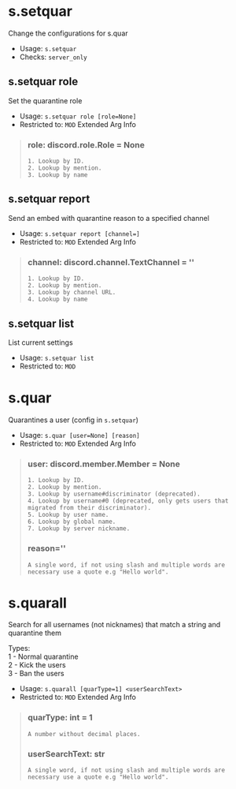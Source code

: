 # s.setquar
Change the configurations for s.quar<br/>
 - Usage: `s.setquar`
 - Checks: `server_only`
## s.setquar role
Set the quarantine role<br/>
 - Usage: `s.setquar role [role=None]`
 - Restricted to: `MOD`
Extended Arg Info
> ### role: discord.role.Role = None
> 
> 
>     1. Lookup by ID.
>     2. Lookup by mention.
>     3. Lookup by name
> 
>     
## s.setquar report
Send an embed with quarantine reason to a specified channel<br/>
 - Usage: `s.setquar report [channel=]`
 - Restricted to: `MOD`
Extended Arg Info
> ### channel: discord.channel.TextChannel = ''
> 
> 
>     1. Lookup by ID.
>     2. Lookup by mention.
>     3. Lookup by channel URL.
>     4. Lookup by name
> 
>     
## s.setquar list
List current settings<br/>
 - Usage: `s.setquar list`
 - Restricted to: `MOD`
# s.quar
Quarantines a user (config in `s.setquar`)<br/>
 - Usage: `s.quar [user=None] [reason]`
 - Restricted to: `MOD`
Extended Arg Info
> ### user: discord.member.Member = None
> 
> 
>     1. Lookup by ID.
>     2. Lookup by mention.
>     3. Lookup by username#discriminator (deprecated).
>     4. Lookup by username#0 (deprecated, only gets users that migrated from their discriminator).
>     5. Lookup by user name.
>     6. Lookup by global name.
>     7. Lookup by server nickname.
> 
>     
> ### reason=''
> ```
> A single word, if not using slash and multiple words are necessary use a quote e.g "Hello world".
> ```
# s.quarall
Search for all usernames (not nicknames) that match a string and quarantine them<br/>

Types:<br/>
1 - Normal quarantine<br/>
2 - Kick the users<br/>
3 - Ban the users<br/>
 - Usage: `s.quarall [quarType=1] <userSearchText>`
 - Restricted to: `MOD`
Extended Arg Info
> ### quarType: int = 1
> ```
> A number without decimal places.
> ```
> ### userSearchText: str
> ```
> A single word, if not using slash and multiple words are necessary use a quote e.g "Hello world".
> ```
